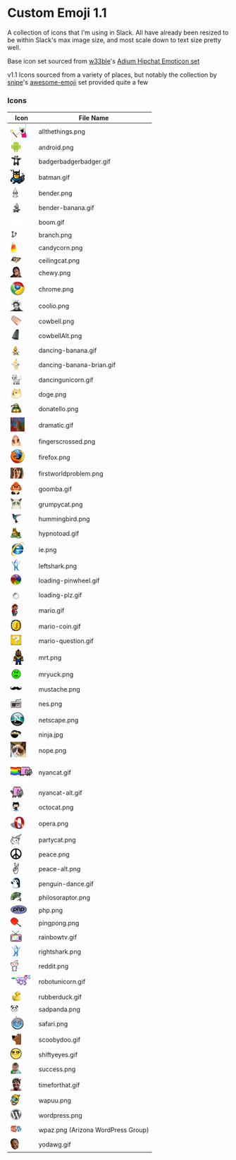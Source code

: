 # Custom Emoji 1.1

A collection of icons that I'm using in Slack. All have already been resized to be within Slack's max image size, and most scale down to text size pretty well. 

Base icon set sourced from [w33ble](https://github.com/w33ble)'s [Adium Hipchat Emoticon set](https://github.com/w33ble/adium-hipchat-emoticons)

v1.1 Icons sourced from a variety of places, but notably the collection by [snipe](https://github.com/snipe)'s [awesome-emoji](https://github.com/snipe/awesome-emoji) set provided quite a few

### Icons

| Icon | File Name |
| --------------------------------------------- | --------------------------------------- |
|![allthethings](allthethings.png)              | allthethings.png |
|![android](android.png)                        | android.png |
|![badgerbadgerbadger](badgerbadgerbadger.gif)  | badgerbadgerbadger.gif |
|![batman](batman.gif)                          | batman.gif |
|![bender](bender.png)                          | bender.png |
|<img src="bender-banana.gif" alt="bender-banana" width="25" height="25" /> | bender-banana.gif |
|![boom](boom.gif)                              | boom.gif |
|![branch](branch.png)                          | branch.png |
|![candycorn](candycorn.png)                    | candycorn.png |
|![ceilingcat](ceilingcat.png)                  | ceilingcat.png |
|![chewy](chewy.png)                            | chewy.png |
|![chrome](chrome.png)                          | chrome.png |
|![coolio](coolio.png)                          | coolio.png |
|<img src="cowbell.png" alt="cowbell" width="25" height="25" /> | cowbell.png |
|<img src="cowbellAlt.png" alt="cowbellAlt" width="25" height="25" />| cowbellAlt.png |
|<img src="dancing-banana.gif" alt="dancing-banana" width="25" height="25" /> | dancing-banana.gif |
|<img src="dancing-banana-brian.gif" alt="dancing-banana-brian" width="25" height="25" /> | dancing-banana-brian.gif |
|<img src="dancingunicorn.gif" alt="dancingunicorn" width="25" height="25" /> | dancingunicorn.gif |
|<img src="doge.png" alt="doge" width="25" height="25" /> | doge.png |
|<img src="donatello.png" alt="donatello" width="25" height="25" /> | donatello.png |
|![dramatic](dramatic.gif)                      | dramatic.gif |
|<img src="fingerscrossed.png" alt="fingerscrossed" width="25" height="25" /> | fingerscrossed.png |
|![firefox](firefox.png)                        | firefox.png |
|![firstworldproblem](firstworldproblem.png)    | firstworldproblem.png |
|<img src="goomba.gif" alt="goomba" width="25" height="28" /> | goomba.gif |
|![grumpycat](grumpycat.png)                    | grumpycat.png |
|<img src="hummingbird.png" alt="hummingbird" width="25" height="25" /> | hummingbird.png |
|<img src="hypnotoad.gif" alt="hypnotoad" width="25" height="25" /> | hypnotoad.gif |
|![ie](ie.png)                                  | ie.png |
|<img src="leftshark.png" alt="leftshark" width="25" height="25" /> | leftshark.png |
|<img src="loading-pinwheel.gif" alt="loading-pinwheel" width="25" height="25" /> | loading-pinwheel.gif |
|<img src="loading-plz.gif" alt="loading-plz" width="25" height="25" /> | loading-plz.gif |
|![mario](mario.gif)                            | mario.gif |
|<img src="mario-coin.gif" alt="mario-coin" width="25" height="25" /> | mario-coin.gif |
|<img src="mario-question.gif" alt="mario-question" width="25" height="25" /> | mario-question.gif |
|![mrt](mrt.png)                                | mrt.png |
|<img src="mryuck.png" alt="mryuck" width="25" height="25" /> | mryuck.png |
|![mustache](mustache.png)                      | mustache.png |
|<img src="nes.png" alt="nes" width="25" height="25" /> | nes.png |
|![netscape](netscape.png)                      | netscape.png |
|<img src="ninja.jpg" alt="ninja" width="25" height="19" /> | ninja.jpg |
|![nope](nope.png)                              | nope.png |
|![nyancat](nyancat.gif)                        | nyancat.gif |
|<img src="nyancat-alt.gif" alt="nyancat-alt" width="30" height="25" /> | nyancat-alt.gif |
|<img src="octocat.png" alt="octocat" width="25" height="25" /> | octocat.png |
|![opera](opera.png)                            | opera.png |
|<img src="partycat.png" alt="partycat" width="25" height="25" /> | partycat.png |
|<img src="peace.png" alt="peace" width="25" height="25" /> | peace.png |
|<img src="peace-alt.png" alt="peace-alt" width="25" height="25" /> | peace-alt.png |
|<img src="penguin-dance.gif" alt="penguin-dance" width="25" height="25" /> | penguin-dance.gif |
|![philosoraptor](philosoraptor.png)            | philosoraptor.png |
|![php](php.png)                                | php.png |
|![pingpong](pingpong.png)                      | pingpong.png |
|<img src="rainbowtv.gif" alt="rainbowtv" width="25" height="25" /> | rainbowtv.gif |
|<img src="rightshark.png" alt="rightshark" width="25" height="25" /> | rightshark.png |
|![reddit](reddit.png)                          | reddit.png |
|![robotunicorn](robotunicorn.gif)              | robotunicorn.gif |
|<img src="rubberduck.gif" alt="rubberduck" width="25" height="25" /> | rubberduck.gif |
|![sadpanda](sadpanda.png)                      | sadpanda.png |
|![safari](safari.png)                          | safari.png |
|<img src="scoobydoo.gif" alt="scoobydoo" width="25" height="25" />| scoobydoo.gif |
|<img src="shiftyeyes.gif" alt="shiftyeyes" width="25" height="25" /> | shiftyeyes.gif |
|<img src="success.png" alt="success" width="25" height="25" /> |success.png |
|![timeforthat](timeforthat.gif)                |timeforthat.gif |
|<img src="wapuu.png" alt="Wapuu" width="22" height="25" /> |wapuu.png |
|<img src="wordpress.png" alt="WordPress" width="25" height="25" /> |wordpress.png |
|<img src="wpaz.png" alt="wpaz" width="25" height="25" /> |wpaz.png (Arizona WordPress Group) |
|<img src="yodawg.gif" alt="yodawg" width="19" height="25" /> | yodawg.gif |
